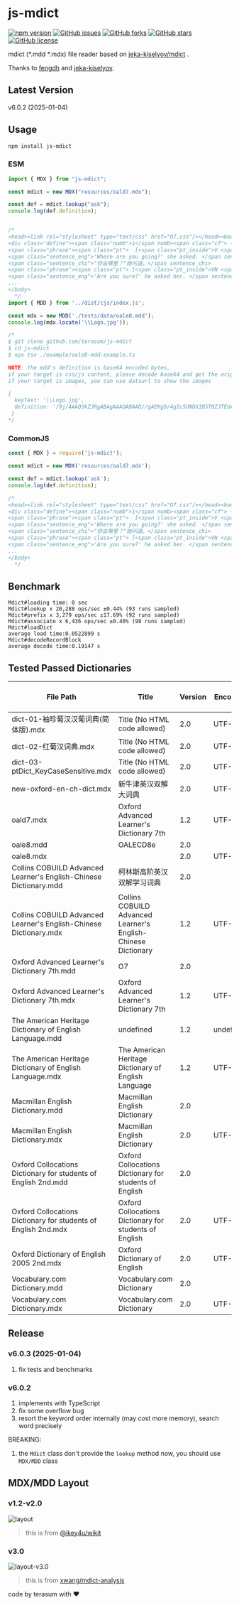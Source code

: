 # js-mdict

[![npm version](https://badge.fury.io/js/js-mdict.svg)](https://badge.fury.io/js/js-mdict)
[![GitHub issues](https://img.shields.io/github/issues/terasum/js-mdict.svg)](https://github.com/terasum/js-mdict/issues)
[![GitHub forks](https://img.shields.io/github/forks/terasum/js-mdict.svg)](https://github.com/terasum/js-mdict/network)
[![GitHub stars](https://img.shields.io/github/stars/terasum/js-mdict.svg)](https://github.com/terasum/js-mdict/stargazers)
[![GitHub license](https://img.shields.io/github/license/terasum/js-mdict.svg)](https://github.com/terasum/js-mdict/blob/develop/LICENSE)

mdict (\*.mdd \*.mdx) file reader based on [jeka-kiselyov/mdict](https://github.com/jeka-kiselyov/mdict) .

Thanks to [fengdh](https://github.com/fengdh/mdict-js) and [jeka-kiselyov](https://github.com/jeka-kiselyov/mdict).

## Latest Version

v6.0.2 (2025-01-04)

## Usage

```bash
npm install js-mdict
```

### ESM

```javascript
import { MDX } from "js-mdict";

const mdict = new MDX("resources/oald7.mdx");

const def = mdict.lookup("ask");
console.log(def.definition);


/*
<head><link rel="stylesheet" type="text/css" href="O7.css"/></head><body><span class="hw"> ask </span hw><span class="i_g"> <img src="key.gif"/>  /<a class="i_phon" href="sound://aask_ggv_r1_oa013910.spx">ɑ:sk</a i_phon><span class="z">; </span z><i>NAmE</i> <a class="y_phon" href="sound://aask_ggx_r1_wpu01057.spx">æsk</a y_phon>​/ </span i_g><span class="cls"> verb</span cls><br><span class="sd">QUESTION<span class="chn"> 问题</span chn></span sd>
<div class="define"><span class="numb">1</span numb><span class="cf"> ~ <span class="bra">(</span bra>sb<span class="bra">)</span bra> <span class="bra">(</span bra>about sb/ sth<span class="bra">)</span bra> </span cf><span class="d">to say or write sth in the form of a question, in order to get information<span class="chn"> 问；询问</span chn></span d></div define>
<span class="phrase"><span class="pt">  [<span class="pt_inside">V <span class="pt_bold">speech</span></span><span>]</span> </span pt></span phrase>
<span class="sentence_eng">'Where are you going?' she asked. </span sentence_eng>
<span class="sentence_chi">"你去哪里？"她问道。</span sentence_chi>
<span class="phrase"><span class="pt"> [<span class="pt_inside">VN <span class="pt_bold">speech</span></span><span>]</span> </span pt></span phrase>
<span class="sentence_eng">'Are you sure?' he asked her. </span sentence_eng>
...
</body>
  */
import { MDD } from '../dist/cjs/index.js';

const mdx = new MDD('./tests/data/oale8.mdd');
console.log(mdx.locate('\\Logo.jpg'));

/*
$ git clone github.com/terasum/js-mdict
$ cd js-mdict
$ npx tsx ./example/oale8-mdd-example.ts

NOTE: the mdd's definition is base64 encoded bytes, 
if your target is css/js content, please decode base64 and get the original text
if your target is images, you can use dataurl to show the images

{
  keyText: '\\Logo.jpg',
  definition: '/9j/4AAQSkZJRgABAgAAAQABAAD//gAEKgD/4gIcSUNDX1BST0ZJTEUAAQEAAAIMbGNtcwIQ...'
 }
*/


```

### CommonJS

```javascript
const { MDX } = require('js-mdict');

const mdict = new MDX('resources/oald7.mdx');

const def = mdict.lookup('ask');
console.log(def.definition);

/*
<head><link rel="stylesheet" type="text/css" href="O7.css"/></head><body><span class="hw"> ask </span hw><span class="i_g"> <img src="key.gif"/>  /<a class="i_phon" href="sound://aask_ggv_r1_oa013910.spx">ɑ:sk</a i_phon><span class="z">; </span z><i>NAmE</i> <a class="y_phon" href="sound://aask_ggx_r1_wpu01057.spx">æsk</a y_phon>​/ </span i_g><span class="cls"> verb</span cls><br><span class="sd">QUESTION<span class="chn"> 问题</span chn></span sd>
<div class="define"><span class="numb">1</span numb><span class="cf"> ~ <span class="bra">(</span bra>sb<span class="bra">)</span bra> <span class="bra">(</span bra>about sb/ sth<span class="bra">)</span bra> </span cf><span class="d">to say or write sth in the form of a question, in order to get information<span class="chn"> 问；询问</span chn></span d></div define>
<span class="phrase"><span class="pt">  [<span class="pt_inside">V <span class="pt_bold">speech</span></span><span>]</span> </span pt></span phrase>
<span class="sentence_eng">'Where are you going?' she asked. </span sentence_eng>
<span class="sentence_chi">"你去哪里？"她问道。</span sentence_chi>
<span class="phrase"><span class="pt"> [<span class="pt_inside">VN <span class="pt_bold">speech</span></span><span>]</span> </span pt></span phrase>
<span class="sentence_eng">'Are you sure?' he asked her. </span sentence_eng>
...
</body>
  */
```

## Benchmark

```angular2html
Mdict#loading time: 0 sec
Mdict#lookup x 20,288 ops/sec ±0.44% (93 runs sampled)
Mdict#prefix x 3,279 ops/sec ±17.69% (92 runs sampled)
Mdict#associate x 6,436 ops/sec ±0.40% (98 runs sampled)
Mdict#loadDict
average load time:0.0522899 s
Mdict#decodeRecordBlock
average decode time:0.19147 s
```
## Tested Passed Dictionaries

| File Path | Title | Version | Encoding | 'arose' Definition's Length |
| --------- | ----- | ------- | -------- | --------------------------- |
|dict-01-袖珍葡汉汉葡词典(简体版).mdx|Title (No HTML code allowed)|2.0|UTF-16|181|
|dict-02-红葡汉词典.mdx|Title (No HTML code allowed)|2.0|UTF-16|135|
|dict-03-ptDict_KeyCaseSensitive.mdx|Title (No HTML code allowed)|2.0|UTF-16|207|
|new-oxford-en-ch-dict.mdx|新牛津英汉双解大词典|2.0|UTF-8|285|
|oald7.mdx|Oxford Advanced Learner&apos;s Dictionary 7th|1.2|UTF-8|220|
|oale8.mdd|OALECD8e|2.0||1513|
|oale8.mdx||2.0|UTF-8|1549|
|Collins COBUILD Advanced Learner's English-Chinese Dictionary.mdd|柯林斯高阶英汉双解学习词典|2.0||13014|
|Collins COBUILD Advanced Learner's English-Chinese Dictionary.mdx|Collins COBUILD Advanced Learner&apos;s English-Chinese Dictionary|1.2|UTF-8|495|
|Oxford Advanced Learner's Dictionary 7th.mdd|O7|2.0||2295|
|Oxford Advanced Learner's Dictionary 7th.mdx|Oxford Advanced Learner&apos;s Dictionary 7th|1.2|UTF-8|220|
|The American Heritage Dictionary of English Language.mdd|undefined|1.2|undefined|1141|
|The American Heritage Dictionary of English Language.mdx|The American Heritage Dictionary of English Language|1.2|UTF-16|1823|
|Macmillan English Dictionary.mdd|Macmillan English Dictionary|2.0||44697|
|Macmillan English Dictionary.mdx|Macmillan English Dictionary|2.0|UTF-8|517|
|Oxford Collocations Dictionary for students of English 2nd.mdd|Oxford Collocations Dictionary for students of English|2.0||43791|
|Oxford Collocations Dictionary for students of English 2nd.mdx|Oxford Collocations Dictionary for students of English|2.0|UTF-8|386|
|Oxford Dictionary of English 2005 2nd.mdx|Oxford Dictionary of English|2.0|UTF-8|1081|
|Vocabulary.com Dictionary.mdd|Vocabulary.com Dictionary|2.0||145|
|Vocabulary.com Dictionary.mdx|Vocabulary.com Dictionary|2.0|UTF-8|2501|



## Release

### v6.0.3 (2025-01-04)
1. fix tests and benchmarks

### v6.0.2

1. implements with TypeScript
2. fix some overflow bug
3. resort the keyword order internally (may cost more memory), search word precisely

BREAKING:
1. the `Mdict` class don't provide the `lookup` method now, you should use `MDX/MDD` class 

## MDX/MDD Layout
### v1.2-v2.0
![layout](./docs/mdict-format.svg)

> this is from [@ikey4u/wikit](https://github.com/ikey4u/wikit)

### v3.0
![layout-v3.0](./docs/mdict-v3.0-format.svg)

> this is from [xwang/mdict-analysis](https://bitbucket.org/xwang/mdict-analysis/src/master/MDict3.svg)

code by terasum with ❤️
